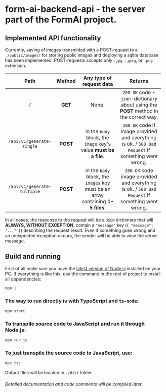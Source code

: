# **form-ai-backend-api** - the server part of the FormAI project.

## Implemented API functionality
Currently, saving of images transmitted with a POST-request to a `./public/images/` for storing public images and deploying a sqlite database has been implemented. POST-requests accepts only `.jpg`, `.jpeg`, or `.png` extension.

|  Path   | Method | Any type of request data | Returns
|:-------:|:------:|:----------------------------------------------------------------------------:|:----:|
| `/` | **GET** | None. | `200 OK` code + `json`-dictionary about using the **POST** method in the correct way. |
| `/api/v1/generate-single` | **POST** | In the `body` block, the `image` key's value **must be a file**.| `200 OK` code if image provided and everything is ok. / `500 Bad Request` if something went wrong. |
| `/api/v1/generate-multiple` | **POST** | In the `body` block, the `images` key must be an array containing **1-5 files**.  | `200 OK` code image provided and everything is ok. / `500 Bad Request` if something went wrong. | 

In all cases, the response to the request will be a `JSON` dictionary that will **ALWAYS, WITHOUT EXCEPTION**, contain a `"message"` key (`{ "message": "..." }`) describing the request result. Even if something goes wrong and an unexpected exception occurs, the sender will be able to view the server message.

## Build and running
First of all make sure you have the [latest version of Node.js](https://nodejs.org/en) installed on your PC. If everything is like this, use the command in the root of project to install all dependencies:
```bat
npm i 
```

### The way to run directly is with TypeScript and `ts-node`:
```bat 
npm start
```

### To transpile source code to JavaScript and run it through Node.js:
```bat
npm run js
```

### To just transpile the source code to JavaScript, use:
```bash
npx tsc
```
Output files will be located in `./dist` folder.

###### Detailed documentation and code comments will be compiled later.
